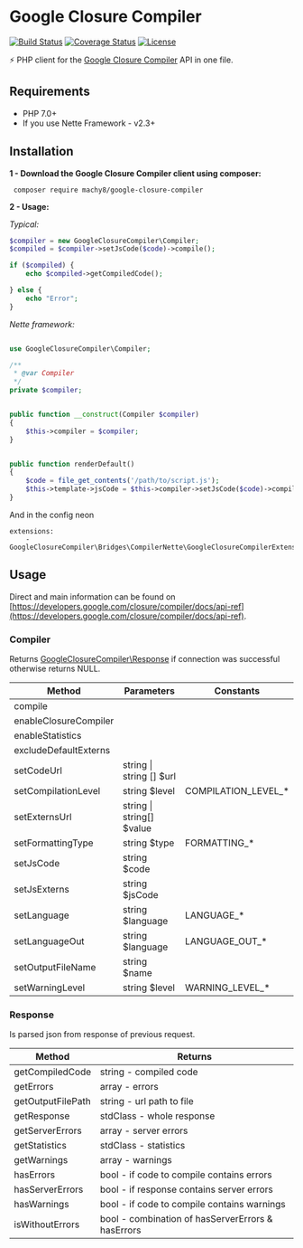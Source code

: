 
# Google Closure Compiler
[![Build Status](https://travis-ci.org/Machy8/google-closure-compiler.svg?branch=master)](https://travis-ci.org/Machy8/google-closure-compiler)
[![Coverage Status](https://coveralls.io/repos/github/Machy8/google-closure-compiler/badge.svg?branch=master)](https://coveralls.io/github/Machy8/google-closure-compiler?branch=master)
[![License](https://img.shields.io/badge/license-New%20BSD-blue.svg)](https://github.com/Machy8/google-closure-compiler/blob/master/license.md)

⚡ PHP client for the [Google Closure Compiler](https://closure-compiler.appspot.com/home) API in one file.

## Requirements
- PHP 7.0+
- If you use Nette Framework - v2.3+

## Installation
**1 - Download the Google Closure Compiler client using composer:**
```
 composer require machy8/google-closure-compiler
```
**2 - Usage:**

*Typical:*

```php
$compiler = new GoogleClosureCompiler\Compiler;
$compiled = $compiler->setJsCode($code)->compile();

if ($compiled) {
    echo $compiled->getCompiledCode();

} else {
    echo "Error";
}

```

*Nette framework:*
```PHP

use GoogleClosureCompiler\Compiler;

/**
 * @var Compiler
 */
private $compiler;


public function __construct(Compiler $compiler) 
{
    $this->compiler = $compiler;
}


public function renderDefault() 
{
    $code = file_get_contents('/path/to/script.js');
    $this->template->jsCode = $this->compiler->setJsCode($code)->compile();
}
```

And in the config neon
```
extensions:
    - GoogleClosureCompiler\Bridges\CompilerNette\GoogleClosureCompilerExtension
```

## Usage
Direct and main information can be found on [https://developers.google.com/closure/compiler/docs/api-ref](https://developers.google.com/closure/compiler/docs/api-ref).

### Compiler
Returns [GoogleClosureCompiler\Response](https://github.com/Machy8/google-closure-compiler/blob/master/src/Compiler/Response.php) if connection was successful otherwise returns NULL.

|         Method        |        Parameters        |      Constants      |
|-----------------------|--------------------------|---------------------|
| compile               |                          |                     |
| enableClosureCompiler |                          |                     |
| enableStatistics      |                          |                     |
| excludeDefaultExterns |                          |                     |
| setCodeUrl            | string \| string [] $url |                     |
| setCompilationLevel   | string $level            | COMPILATION_LEVEL_* |
| setExternsUrl         | string \| string[] $value|                     |
| setFormattingType     | string $type             | FORMATTING_*        |
| setJsCode             | string $code             |                     |
| setJsExterns          | string $jsCode           |                     |
| setLanguage           | string $language         | LANGUAGE_*          |
| setLanguageOut        | string $language         | LANGUAGE_OUT_*      |
| setOutputFileName     | string $name             |                     |
| setWarningLevel       | string $level            | WARNING_LEVEL_*     |

### Response
Is parsed json from response of previous request.

|          Method         |                      Returns                      |
|-------------------------|---------------------------------------------------|
| getCompiledCode         | string - compiled code                            |
| getErrors               | array - errors                                    |
| getOutputFilePath       | string - url path to file                         |
| getResponse             | stdClass - whole response                         |
| getServerErrors         | array - server errors                             |
| getStatistics           | stdClass - statistics                             |
| getWarnings             | array - warnings                                  |
| hasErrors               | bool - if code to compile contains errors         |
| hasServerErrors         | bool - if response contains server errors         |
| hasWarnings             | bool - if code to compile contains warnings       |
| isWithoutErrors         | bool - combination of hasServerErrors & hasErrors |
